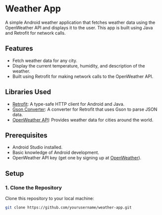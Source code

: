 # Weather App

A simple Android weather application that fetches weather data using the OpenWeather API and displays it to the user. This app is built using Java and Retrofit for network calls.

## Features

- Fetch weather data for any city.
- Display the current temperature, humidity, and description of the weather.
- Built using Retrofit for making network calls to the OpenWeather API.

## Libraries Used

- [Retrofit](https://square.github.io/retrofit/): A type-safe HTTP client for Android and Java.
- [Gson Converter](https://github.com/square/retrofit/tree/master/retrofit-converters/gson): A converter for Retrofit that uses Gson to parse JSON data.
- [OpenWeather API](https://openweathermap.org/): Provides weather data for cities around the world.

## Prerequisites

- Android Studio installed.
- Basic knowledge of Android development.
- OpenWeather API key (get one by signing up at [OpenWeather](https://openweathermap.org/)).

## Setup

### 1. Clone the Repository

Clone this repository to your local machine:

```bash
git clone https://github.com/yourusername/weather-app.git
